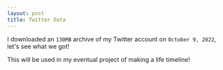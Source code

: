 ```yaml
---
layout: post
title: Twitter Data
---
```


I downloaded an `130MB` archive of my Twitter account on `October 9, 2022`, let's see what we got!

This will be used in my eventual project of making a life timeline!
